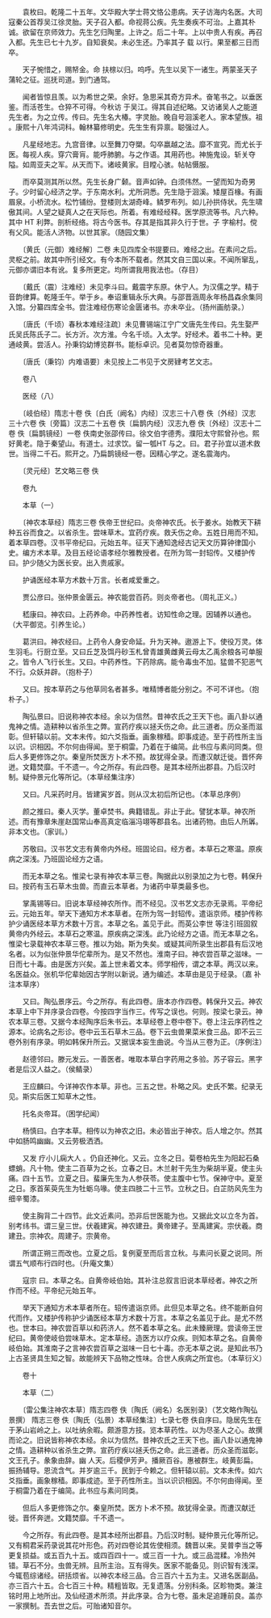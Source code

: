 <!-- { "loadSidebar": true } -->
　　袁枚曰。乾隆二十五年。文华殿大学士蒋文恪公患病。天子访海内名医。大司寇秦公首荐吴江徐灵胎。天子召入都。命视蒋公疾。先生奏疾不可治。上嘉其朴诚。欲留在京师效力。先生乞归陶里。上许之。后二十年。上以中贵人有疾。再召入都。先生已七十九岁。自知衰矣。未必生还。乃率其子 载 以行。果至都三日而卒。

　　天子惋惜之，赐帑金。命 扶榇以归。呜呼。先生以吴下一诸生。两蒙圣天子蒲轮之征。巡抚司道。到门通驾。

　　闻者皆惊且羡。以为希世之荣。余好。急思采其奇方异术。奋笔书之。以垂医鉴。而活苍生。仓猝不可得。今秋访 于吴江。得其自述纪略。又访诸吴人之能道先生者。为之立传。传曰。先生名大椿。字灵胎。晚自号洄溪老人。家本望族。祖 。康熙十八年鸿词科。翰林纂修明史。先生生有异禀。聪强过人。

　　凡星经地志。九宫音律。以至舞刀夺槊。勾卒嬴越之法。靡不宣究。而尤长于医。每视人疾。穿穴膏肓。能呼肺腑。与之作语。其用药也。神施鬼设。斩关夺隘。如周亚夫之军。从天而下。诸岐黄家。目瞠心骇。帖帖慑服。

　　而卒莫测其所以然。先生长身广颡。音声如钟。白须伟然。一望而知为奇男子。少时留心经济之学。于东南水利。尤所洞悉。先生隐于洄溪。矮屋百椽。有画眉泉。小桥流水。松竹铺纷。登楼则太湖奇峰。鳞罗布列。如儿孙拱侍状。先生啸傲其间。人望之疑真人之在天际也。所着。有难经经释。医学原流等书。凡六种。其中 HT 利弊。剖析经络。将古今医书。存其是指其非久行于世。子 字榆村。傥 有父风。能活人济物。以世其家。（随园文集）

　　〔黄氏（元御）难经解〕二卷 未见四库全书提要曰。难经之出。在素问之后。灵枢之前。故其中所引经文。有今本所不载者。然其文自三国以来。不闻所窜乱，元御亦谓旧本有讹。复多所更定。均所谓我用我法也。（存目）

　　〔戴氏（震）注难经〕未见李斗曰。戴震字东原。休宁人。为汉儒之学。精于音韵律算。乾隆壬午。举于乡。奉诏重辑永乐大典。与邵晋涵周永年杨昌森余集同入馆。分纂四库全书。尝注难经伤寒论金匮诸书。亦未卒业。（扬州画舫录。）

　　〔唐氏（千顷）春秋本难经注疏〕未见曹锡端江宁广文唐先生传曰。先生娶严氏吴氏陈氏子二。长方沂。次方淮。今名千顷。入太学。好经术。着书二十种。更通岐黄。尝活人。孙秉钧幼博览群书。能标卓识。见者莫勿惊奇器重。

　　〔唐氏（秉钧）内难语要〕未见按上二书见于文房肄考艺文志。

　　卷八

　　医经（八）

　　〔岐伯经〕隋志十卷 佚〔白氏（阙名）内经〕汉志三十八卷 佚〔外经〕汉志三十六卷 佚〔旁篇〕汉志二十五卷 佚〔扁鹊内经〕汉志九卷 佚〔外经〕汉志十二卷 佚〔扁鹊镜经〕一卷 佚南史张邵传曰。徐文伯字德秀。濮阳太守熙曾孙也。熙好黄老。隐于秦望山。有道士。过求饮。留一瓠HT 与之。曰。君子孙宜以道术救世。当得二千石。熙开之。乃扁鹊镜经一卷。因精心学之。遂名震海内。

　　〔灵元经〕艺文略三卷 佚

　　卷九

　　本草（一）

　　〔神农本草经〕隋志三卷 佚帝王世纪曰。炎帝神农氏。长于姜水。始教天下耕种五谷而食之。以省杀生。尝味草木。宜药疗疾。救夭伤之命。五姓日用而不知。着本草四卷。汉书平帝纪曰。元始五年。征天下通知逸经古记天文历算钟律国小史。编方术本草。及目五经论语孝经尔雅教授者。在所为驾一封轺传。又楼护传曰。护少随父为医长安。出入贵戚家。

　　护诵医经本草方术数十万言。长者咸爱重之。

　　贾公彦曰。张仲景金匮云。神农能尝百药。则炎帝者也。（周礼正义。）

　　嵇康曰。神农曰。上药养命。中药养性者。访知性命之理。因辅养以通也。（大平御览。引养生论。）

　　葛洪曰。神农经曰。上药令人身安命延。升为天神。遨游上下。使役万灵。体生羽毛。行厨立至。又曰丘芝及饵丹砂玉札曾青雄黄雌黄云母太乙禹余粮各可单服之。皆令人飞行长生。又曰。中药养性。下药除病。能令毒虫不加。猛兽不犯恶气不行。众妖并辟。（抱朴子）

　　又曰。按本草药之与他草同名者甚多。唯精博者能分别之。不可不详也。（抱朴子。）

　　陶弘景曰。旧说称神农本经。余以为信然。昔神农氏之王天下也。画八卦以通鬼神之情。造耕种以省杀生之弊。宣药疗疾以拯夭伤之命。此三道者。历众圣而滋彰。但轩辕以前。文本未传。如六爻指垂。画象稼穑。即事成迹。至于药性所主当以识。识相因。不尔何由得闻。至于桐雷。乃着在于编简。此书应与素问同类。但后人多更修饰之尔。秦皇所焚医方卜术不预。故犹得全录。而遭汉献迁徙。晋怀奔迸。文籍焚靡。千不遗一。今之所存。有此四卷。是其本经所出郡县。乃后汉时制。疑仲景元化等所记。（本草经集注序）

　　又曰。凡采药时月。皆建寅岁首。则从汉太初后所记也。（本草总序例）

　　颜之推曰。秦人灭学。董卓焚书。典籍错乱。非止于此。譬犹本草。神农所述。而有豫章朱崖赵国常山奉高真定临淄冯翊等郡县名。出诸药物。由后人所羼。非本文也。（家训。）

　　苏敬曰。汉书艺文志有黄帝内外经。班固论曰。经方者。本草石之寒温。原疾病之深浅。乃班固论经方之语。

　　而无本草之名。惟梁七录有神农本草三卷。陶据此以别录加之为七卷。韩保升曰。按药有玉石草木虫兽。而直云本草者。为诸药中草类最多也。

　　掌禹锡等曰。旧说本草经神农所作。而不经见。汉书艺文志亦无录焉。平帝纪云。元始五年。举天下通知方术本草者。在所为驾一封轺传。遣诣京师。楼护传称护少诵医经本草方术数十万言。本草之名。盖见于此。而英公李世 等注引班固叙黄帝内外经云。本草石之寒温。原疾病之深浅。此乃论经方之语。而无本草之名。惟梁七录载神农本草三卷。推以为始。斯为失矣。或疑其间所录生出郡县有后汉地名者。以为似张仲景华佗辈所为。是又不然也。淮南子曰。神农尝百草之滋味。一日而七十毒。由是医方兴矣。盖上世未着文本。师学相传，谓之本草。两汉以来。名医益众。张机华佗辈始因古学附以新说。通为编述。本草由是见于经录。（嘉 补注本草序）

　　又曰。陶弘景序云。今之所存。有此四卷。唐本亦作四卷。韩保升又云。神农本草上中下并序录合四卷。今按四字当作三。传写之误也。何则。按梁七录云。神农本草三卷。又据今本经陶序后朱书云。本草经卷上卷中卷下。卷上注云序药性之源本。论病名之形诊。卷中云玉石草木三品。卷下云虫兽果菜米食三品。即不云三卷外别有序录。明如韩保升所云。又据误本妄生曲说。今当从三卷为正。（序例注）

　　赵德邻曰。滕元发云。一善医者。唯取本草白字药用之多验。苏子容云。黑字者是后汉人益之。（侯鲭录）

　　王应麟曰。今详神农作本草。非也。三五之世。朴略之风。史氏不繁。纪录无见。斯实后医工知草木之性。

　　托名炎帝耳。（困学纪闻）

　　杨慎曰。白字本草。相传以为神农之旧。未必皆出于神农。后人增之尔。然其中如肠鸣幽幽。又云劳极洒洒。

　　又发 疗小儿痫大人 。仍自还神化。又云。立冬之日。菊卷柏先生为阳起石桑螵蛸。凡十物。使主二百草为之长。立春之日。木兰射干先生为柴胡半夏。使主头痛。四十五节。立夏之日。蜚廉先生为人参茯苓。使主腹中七节。保神守中。夏至之日。豕首茱萸先生为牡蛎乌喙。使主四肢二十三节。立秋之日。白芷防风先生为细辛蜀漆。

　　使主胸背二十四节。此文近素问。恐非后世医能为也。又据此文以立冬为首。别考纬书。谓三皇三世。伏羲建寅。神农建丑。黄帝建子。至禹建寅。宗伏羲。商建丑。宗神农。周建子。宗黄帝。

　　所谓正朔三而改也。立夏之后。复例夏至而后言立秋。与素问长夏之说同。所谓五气顺布行四时也。（升庵文集）

　　寇宗 曰。本草之名。自黄帝岐伯始。其补注总叙言旧说本草经者。神农之所作而不经。平帝纪元始五年。

　　举天下通知方术本草者所在。轺传遣诣京师。此但见本草之名。终不能断自何代而作。又楼护传称护少诵医经本草方术数十万言。本草之名盖见于此。是尤不然也。世本曰。神农尝百草以和药济人。然不着本草之名。此未臻厥理。尝读帝王世纪曰。黄帝使岐伯尝味草木。定本草经。造医方以疗众疾。则知本草之名。自黄帝岐伯始。其淮南子之言神农尝百草之滋味一日七十毒。亦无本草之说。是知此书乃上古圣贤具生知之智。故能辨天下品物之性味。合世人疾病之所宜也。（本草衍义）

　　卷十

　　本草（二）

　　〔雷公集注神农本草〕隋志四卷 佚〔陶氏（阙名）名医别录〕（艺文略作陶弘景撰） 隋志三卷 佚〔陶氏（弘景）本草经集注〕七录七卷 佚自序曰。隐居先生在于茅山岩岭之上。以吐纳余暇。颇游意方技。览本草药性。以为尽圣人之心。故撰而论之。旧说皆称神农本经。余以为信然。昔神农氏之王天下也。画八卦以通鬼神之情。造耕种以省杀生之弊。宣药疗疾以拯夭伤之命。此三道者。历众圣而滋彰。文王孔子。彖象由辞。幽 人天。后稷伊芳尹。播厥百谷。惠被群生。岐黄彭扁。振扬辅导。恩流含气。并岁逾三千。民到于今赖之。但轩辕以前。文本未传。如六爻指垂。画象稼穑。即事成迹。至于药性所主。当以识识相因。不尔何由得闻。至于桐雷乃着在于编简。此书应与素问同类。

　　但后人多更修饰之尔。秦皇所焚。医方卜术不预。故犹得全录。而遭汉献迁徙。晋怀奔迸。文籍焚靡。千不遗一。

　　今之所存。有此四卷。是其本经所出郡县。乃后汉时制。疑仲景元化等所记。又有桐君采药录说其花叶形色。药对四卷论其佐使相须。魏晋以来。吴普李当之等更复损益。或五百九十五。或四百四十一。或三百一十九。或三品混糅。冷热舛错。草石不分。虫兽无辨。且所主治。互有得失。医家不能备见。则识智有浅深。今辄苞综诸经。研括烦省。以神农本经三品。合三百六十五为主。又进名医副品。亦三百六十五。合七百三十种。精粗皆取。无复遗落。分别科条。区畛物类。兼注铭时用上地所出。及仙经道术所须。并此序录。合为七卷。虽未足追踵前良。盖亦一家撰制。吾去世之后。可贻诸知音尔。
